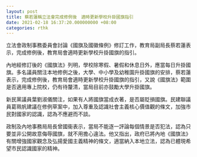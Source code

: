 ```yaml
---
layout: post
title: 蔡若蓮稱立法會完成修例後　適時更新學校升掛國旗指引
date: 2021-02-18 16:37:20.000000000 +08:00
categories: rthk
---
```


立法會政制事務委員會討論《國旗及國徽條例》修訂工作，教育局副局長蔡若蓮表示，完成修例後，教育局會適時更新學校升掛國旗的指引。

內地經修訂後的《國旗法》列明，學校除寒假、暑假和休息日外，應當每日升掛國旗。多名議員關注本地修例之後，大學、中小學及幼稚園升掛國旗的安排，蔡若蓮表示，完成修例後，教育局會適時更新學校升掛國旗的指引，又說《國旗法》範圍是否適用專上院校，仍有待釐清，當局目前亦鼓勵大學升掛國旗。

新民黨議員葉劉淑儀關注，如果有人將國旗當成衣著，是否屬貶損國旗。民建聯議員葛珮帆建議在修例草案中，加入尊重及認識社會主義核心價值觀的條文，加強市民對國家的認識，認為不應避而不談。

政制及內地事務局局長曾國衞表示，當局不能逐一評論每個情景是否犯法，認為只要並非公開故意侮辱國旗，就不用擔心違法。他又指出，政府已將內地《國旗法》有關增強國家觀念及弘揚愛國主義精神的條文，適當納入本地立法，認為已體現希望市民認識國家的精神。

